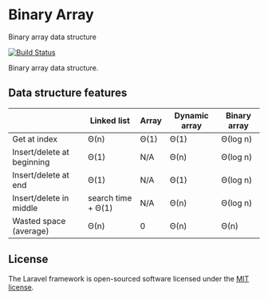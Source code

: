 # Binary Array
Binary array data structure

[![Build Status](https://travis-ci.org/hexogen/binaryArray.svg?branch=master)](https://travis-ci.org/hexogen/binaryArray)

Binary array data structure. 


## Data structure features

|                            |  Linked list       |  Array    | Dynamic array | Binary array |
|----------------------------|--------------------|-----------|---------------|--------------|
| Get at index               |        Θ(n)        |	   Θ(1)   | 	Θ(1)	  |   Θ(log n)   |
| Insert/delete at beginning |	      Θ(1)        |    N/A	  |     Θ(n)	  |   Θ(log n)   |
| Insert/delete at end	     |        Θ(1)        |    N/A	  |     Θ(1)      |   Θ(log n)   |
| Insert/delete in middle	 | search time + Θ(1) |	   N/A    | 	Θ(n)	  |   Θ(log n)   |
| Wasted space (average)	 |        Θ(n)        | 	0     |     Θ(n)      |   Θ(n)       |

## License

The Laravel framework is open-sourced software licensed under the [MIT license](http://opensource.org/licenses/MIT).
